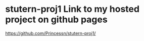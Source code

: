 # stutern-proj1 Link to my hosted project on github pages
https://github.com/Princessn/stutern-proj1/
